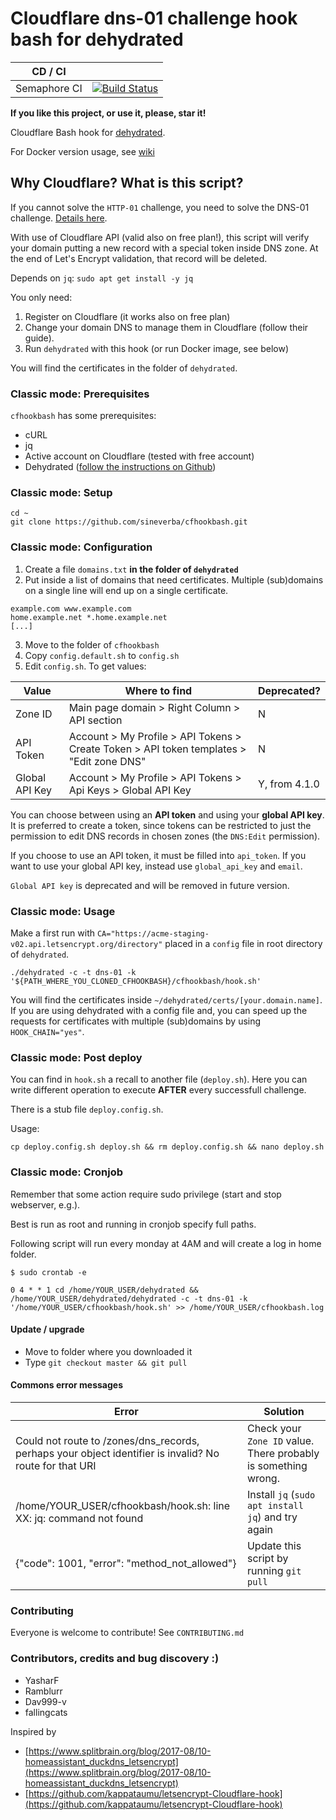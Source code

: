 Cloudflare dns-01 challenge hook bash for dehydrated
====================================================

| CD / CI   |           |
| --------- | --------- |
| Semaphore CI | [![Build Status](https://sineverba.semaphoreci.com/badges/cfhookbash/branches/master.svg)](https://sineverba.semaphoreci.com/projects/cfhookbash) |

**If you like this project, or use it, please, star it!**

Cloudflare Bash hook for [dehydrated](https://github.com/lukas2511/dehydrated).

For Docker version usage, see [wiki](https://github.com/sineverba/cfhookbash/wiki/Docker-usage)


## Why Cloudflare? What is this script?

If you cannot solve the `HTTP-01` challenge, you need to solve the DNS-01 challenge. [Details here](https://letsencrypt.org/docs/challenge-types/).

With use of Cloudflare API (valid also on free plan!), this script will verify your domain putting a new record with a special token inside DNS zone.
At the end of Let's Encrypt validation, that record will be deleted.

Depends on `jq`: `sudo apt get install -y jq`

You only need:

1. Register on Cloudflare (it works also on free plan)
2. Change your domain DNS to manage them in Cloudflare (follow their guide).
3. Run `dehydrated` with this hook (or run Docker image, see below)

You will find the certificates in the folder of `dehydrated`.



### Classic mode: Prerequisites

`cfhookbash` has some prerequisites:

+ cURL
+ jq
+ Active account on Cloudflare (tested with free account)
+ Dehydrated ([follow the instructions on Github](https://github.com/dehydrated-io/dehydrated))

### Classic mode: Setup

``` shell
cd ~
git clone https://github.com/sineverba/cfhookbash.git
```


### Classic mode: Configuration

1. Create a file `domains.txt` **in the folder of `dehydrated`**
2. Put inside a list of domains that need certificates. Multiple (sub)domains on a single line will end up on a single certificate. 

``` shell
example.com www.example.com
home.example.net *.home.example.net
[...]
```
3. Move to the folder of `cfhookbash`
3. Copy `config.default.sh` to `config.sh`
4. Edit `config.sh`. To get values:

| Value          | Where to find | Deprecated? |
| -------------- | ------------- | ----------- |
| Zone ID        | Main page domain > Right Column > API section | N |
| API Token      | Account > My Profile > API Tokens > Create Token > API token templates > "Edit zone DNS" | N |
| Global API Key | Account > My Profile > API Tokens > Api Keys > Global API Key | Y, from 4.1.0  |

You can choose between using an **API token** and using your **global API key**. It is preferred to create a token, since tokens can be restricted to just the permission to edit DNS records in chosen zones (the `DNS:Edit` permission).

If you choose to use an API token, it must be filled into `api_token`. If you want to use your global API key, instead use `global_api_key` and `email`.

`Global API key` is deprecated and will be removed in future version.

### Classic mode: Usage

Make a first run with `CA="https://acme-staging-v02.api.letsencrypt.org/directory"` placed in a `config` file in root directory of `dehydrated`.

``` shell
./dehydrated -c -t dns-01 -k '${PATH_WHERE_YOU_CLONED_CFHOOKBASH}/cfhookbash/hook.sh'
```

You will find the certificates inside `~/dehydrated/certs/[your.domain.name]`.
If you are using dehydrated with a config file and, you can speed up the requests for certificates with multiple (sub)domains by using `HOOK_CHAIN="yes"`.


### Classic mode: Post deploy
You can find in `hook.sh` a recall to another file (`deploy.sh`).
Here you can write different operation to execute **AFTER** every successfull challenge.

There is a stub file `deploy.config.sh`.

Usage:

``` shell
cp deploy.config.sh deploy.sh && rm deploy.config.sh && nano deploy.sh
```

### Classic mode: Cronjob

Remember that some action require sudo privilege (start and stop webserver, e.g.).

Best is run as root and running in cronjob specify full paths.

Following script will run every monday at 4AM and will create a log in home folder.

`$ sudo crontab -e`

``` shell
0 4 * * 1 cd /home/YOUR_USER/dehydrated && /home/YOUR_USER/dehydrated/dehydrated -c -t dns-01 -k '/home/YOUR_USER/cfhookbash/hook.sh' >> /home/YOUR_USER/cfhookbash.log
```

#### Update / upgrade
+ Move to folder where you downloaded it
+ Type `git checkout master && git pull`

#### Commons error messages

| Error | Solution |
| ----- | -------- |
| Could not route to /zones/dns_records, perhaps your object identifier is invalid? No route for that URI | Check your `Zone ID` value. There probably is something wrong. |
| /home/YOUR_USER/cfhookbash/hook.sh: line XX: jq: command not found | Install `jq` (`sudo apt install jq`) and try again |
| {"code": 1001, "error": "method_not_allowed"} | Update this script by running `git pull` |

### Contributing
Everyone is welcome to contribute! See `CONTRIBUTING.md`

### Contributors, credits and bug discovery :)

+ YasharF
+ Ramblurr
+ Dav999-v
+ fallingcats

Inspired by
+ [https://www.splitbrain.org/blog/2017-08/10-homeassistant_duckdns_letsencrypt](https://www.splitbrain.org/blog/2017-08/10-homeassistant_duckdns_letsencrypt)
+ [https://github.com/kappataumu/letsencrypt-Cloudflare-hook](https://github.com/kappataumu/letsencrypt-Cloudflare-hook)

